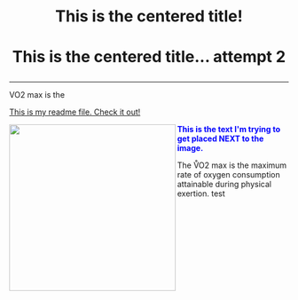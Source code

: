 <H1 style="text-align: center;"> This is the centered title! </H1>

<H1> <p align="center">This is the centered title... attempt 2 </p> </H1>

---

VO2 max is the 

<a href="readme.md">This is my readme file. Check it out! </a>

<img align="left" src="https://i.ytimg.com/vi/hh6LN8uwytE/maxresdefault.jpg" style="width:300px;height:300px;">

<span style="color:blue;font-weight:bold">
This is the text I'm trying to get placed NEXT to the image. </span>

<p> The V&#x30AO2 max is the maximum rate of oxygen consumption attainable during physical exertion. 
test

